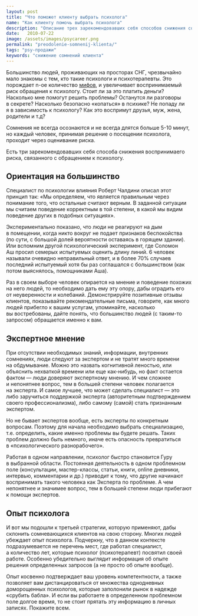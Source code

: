 ```yaml
---
layout: post
title: "Что поможет клиенту выбрать психолога"
name: "Как клиенту помочь выбрать психолога"
description: "Описание трех зарекомендовавших себя способов снижения сомнений клиента, связанных с обращением к психологу"
date:   2010-07-22			 
image: /assets/images/psycareer.png
permalink: "preodolenie-somnenij-klienta/"
tags: "psy-продажи"
keywords: "снижение сомнений клиента"
---
```


<p>Большинство людей, проживающих на&nbsp;просторах СНГ, чрезвычайно мало знакомы с&nbsp;тем, кто такие психологи и&nbsp;психотерапевты. Это порождает n-ое количество <a href="/mify-o-psixologax-pomexa-ili-pomoshh/" >мифов</a>, и&nbsp;увеличивает воспринимаемый риск обращения к&nbsp;психологу. Стоит&nbsp;ли за&nbsp;это платить деньги? Насколько мне помогут решить проблемы? Останутся&nbsp;ли разговоры в&nbsp;секрете? Насколько безопасно «копаться» в&nbsp;психике? Не&nbsp;попаду&nbsp;ли я&nbsp;в&nbsp;зависимость к&nbsp;психологу? Как это воспримут друзья, муж, жена, родители и&nbsp;т.д?</p>
<p>Сомнения не&nbsp;всегда осознаются и&nbsp;не&nbsp;всегда длятся больше <nobr>5-10 минут,</nobr> но&nbsp;каждый человек, принимая решение о&nbsp;посещении психолога, проходит через оценивание риска.</p>
<p>Есть три зарекомендовавших себя способа снижения воспринимаего риска, связанного с&nbsp;обращением к&nbsp;психологу.</p>
<h2>Ориентация на&nbsp;большинство</h2>
<p>Специалист по&nbsp;психологии влияния Роберт Чалдини описал этот принцип так: «Мы&nbsp;определяем, что является правильным через понимание того, что остальные считают верным. В&nbsp;заданной ситуации мы&nbsp;считаем поведение корректным в&nbsp;той степени, в&nbsp;какой мы&nbsp;видим поведение других в&nbsp;подобных ситуациях».</p>
<p>Экспериментально показано, что люди не&nbsp;реагируют на&nbsp;дым в&nbsp;помещении, когда никто вокруг не&nbsp;подает признаков беспокойства (по&nbsp;сути, с&nbsp;большой долей вероятности оставаясь в&nbsp;горящем здании). Или вспомним другой психологический эксперимент, где Соломон Аш&nbsp;просил семерых испытуемых оценить длину линий.&nbsp;6&nbsp;человек называли очевидно неправильный ответ, и&nbsp;в&nbsp;более&nbsp;70% случаев последний испытуемый хотя&nbsp;бы раз соглашался с&nbsp;большинством (как потом выяснялось, помощниками Аша).</p>
<p>Раз в&nbsp;своем выборе человек опирается на&nbsp;мнение и&nbsp;поведение похожих на&nbsp;него людей, то&nbsp;необходимо дать ему эту опору, дабы оградить его от&nbsp;неуверенности и&nbsp;колебаний. Демонстрируйте позитивные отзывы клиентов, показывайте рекомендательные письма, говорите, как много людей прибегло к&nbsp;вашим услугам, упоминайте, насколько вы&nbsp;востребованы, дайте понять, что большинство людей (с&nbsp;таким-то запросом) обращается именно к&nbsp;вам.</p>
<h2>Экспертное мнение</h2>
<p>При отсутствии необходимых знаний, информации, внутренних сомнениях, люди следуют за&nbsp;экспертом и&nbsp;не&nbsp;тратят много времени на&nbsp;обдумывание. Можно это назвать когнитивной леностью, или объяснить нехваткой времени или еще как-нибудь, но&nbsp;факт остается фактом&nbsp;— люди доверяют экспертному мнению. И&nbsp;чем сложнее и&nbsp;непонятнее вопрос, тем в&nbsp;большей степени человек полагается на&nbsp;эксперта. И&nbsp;самое лучшее, что может сделать специалист&nbsp;— это либо заручиться поддержкой эксперта (авторитетным подтверждением своего профессионализма), либо самому (самой) стать признанным экспертом.</p>
<p>Но&nbsp;не&nbsp;бывает экспертов вообще, есть эксперты по&nbsp;конкретным вопросам. Поэтому для начала необходимо выбрать специализацию, т.е. определить, какие именно проблемы вы&nbsp;будете решать. Таких проблем должно быть немного, иначе есть опасность превратиться в&nbsp;«психологического разнорабочего».</p>
<p>Работая в&nbsp;одном направлении, психолог быстро становится Гуру в&nbsp;выбранной области. Постоянная деятельность в&nbsp;одном проблемном поле (консультации, мастер-классы, статьи, книги, online дневники, интервью, комментарии и&nbsp;др.) приводит к&nbsp;тому, что другие начинают воспринимать такого человека как Эксперта по&nbsp;проблеме. А&nbsp;чем непонятнее и&nbsp;значимее вопрос, тем в&nbsp;большей степени люди прибегают к&nbsp;помощи экспертов.</p>
<h2>Опыт психолога</h2>
<p>И&nbsp;вот мы&nbsp;подошли к&nbsp;третьей стратегии, которую применяют, дабы склонить сомневающихся клиентов на&nbsp;свою сторону. Многих людей убеждает опыт психолога. Подчеркну, что в&nbsp;данном контексте подразумевается не&nbsp;перечень мест, где работал специалист, а&nbsp;количество лет, которые психолог (психотерапевт) посвятил своей работе. Особенно убедительно выглядит информация об&nbsp;опыте решения определенных запросов (а&nbsp;не&nbsp;просто об&nbsp;опыте вообще).</p>
<p>Опыт косвенно подтверждает ваш уровень компетентности, а&nbsp;также позволяет вам дистанцироваться от&nbsp;множества однодневных доморощенных психологов, которые заполонили рынок в&nbsp;надежде «срубить бабла». И&nbsp;если вы&nbsp;работаете в&nbsp;определенном проблемном поле долгое время, то&nbsp;не&nbsp;стоит прятать эту информацию в&nbsp;личных записях. Покажите всем.</p>